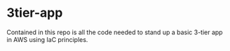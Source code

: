 # 3tier-app
Contained in this repo is all the code needed to stand up a basic 3-tier app in AWS using IaC principles. 
